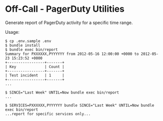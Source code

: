 # Off-Call - PagerDuty Utilities

Generate report of PagerDuty activity for a specific time range.

Usage:

```
$ cp .env.sample .env
$ bundle install
$ bundle exec bin/report
Summary for PXXXXXX,PYYYYYY from 2012-05-16 12:00:00 +0000 to 2012-05-23 15:23:52 +0000
+-----------------+-------+
| Key             | Count |
+-----------------+-------+
| Test incident   | 1     |
+-----------------+-------+
...

$ SINCE="Last Week" UNTIL=Now bundle exec bin/report 
...

$ SERVICES=PXXXXXX,PYYYYYY bundle SINCE="Last Week" UNTIL=Now bundle exec bin/report
...report for specific services only...
```
